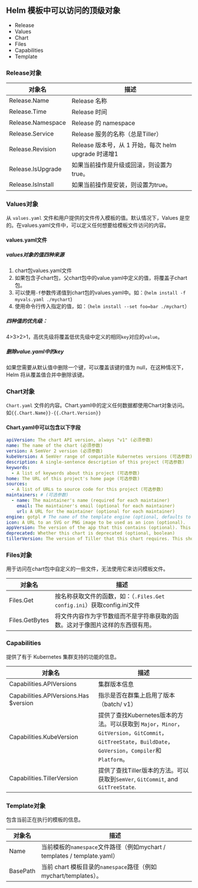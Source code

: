 ## Helm 模板中可以访问的顶级对象

- Release
- Values
- Chart
- Files
- Capabilities
- Template

### Release对象

| 对象名            | 描述                                                 |
| ----------------- | ---------------------------------------------------- |
| Release.Name      | Release 名称                                         |
| Release.Time      | Release 时间                                         |
| Release.Namespace | Release 的 namespace                                 |
| Release.Service   | Release 服务的名称（总是Tiller）                     |
| Release.Revision  | Release 版本号，从 1 开始，每次 helm upgrade 时递增1 |
| Release.IsUpgrade | 如果当前操作是升级或回滚，则设置为true。             |
| Release.IsInstall | 如果当前操作是安装，则设置为true。                   |

### Values对象

从 `values.yaml` 文件和用户提供的文件传入模板的值。默认情况下，Values 是空的。在values.yaml文件中，可以定义任何想要给模板文件访问的内容。

#### values.yaml文件

##### values对象的值四种来源

1. chart包values.yaml文件
2. 如果包含子chart包，父chart包中的value.yaml中定义的值，将覆盖子chart包。
3. 可以使用`-f`参数传递值到chart包的values.yaml中。如：(`helm install -f myvals.yaml ./mychart`)
4. 使用命令行传入指定的值，如：（`helm install --set foo=bar ./mychart`）

##### 四种值的优先级：

4>3>2>1，高优先级将覆盖低优先级中定义的相同`key`对应的`value`。

##### 删除value.yaml中的key

如果您需要从默认值中删除一个键，可以覆盖该键的值为 null，在这种情况下，Helm 将从覆盖值合并中删除该键。

### Chart对象

`Chart.yaml` 文件的内容。Chart.yaml中的定义任何数据都使用Chart对象访问。如`{{.Chart.Name}}-{{.Chart.Version}}`

#### Chart.yaml中可以包含以下字段

```yaml
apiVersion: The chart API version, always "v1" (必须参数)
name: The name of the chart (必须参数)
version: A SemVer 2 version (必须参数)
kubeVersion: A SemVer range of compatible Kubernetes versions (可选参数)
description: A single-sentence description of this project (可选参数)
keywords:
  - A list of keywords about this project (可选参数)
home: The URL of this project's home page (可选参数)
sources:
  - A list of URLs to source code for this project (可选参数)
maintainers: # (可选参数)
  - name: The maintainer's name (required for each maintainer)
    email: The maintainer's email (optional for each maintainer)
    url: A URL for the maintainer (optional for each maintainer)
engine: gotpl # The name of the template engine (optional, defaults to gotpl)
icon: A URL to an SVG or PNG image to be used as an icon (optional).
appVersion: The version of the app that this contains (optional). This needn't be SemVer.
deprecated: Whether this chart is deprecated (optional, boolean)
tillerVersion: The version of Tiller that this chart requires. This should be expressed as a SemVer range: ">2.0.0" (optional)
```

### Files对象

用于访问在chart包中自定义的一些文件，无法使用它来访问模板文件。

| 对象名         | 描述                                                         |
| -------------- | ------------------------------------------------------------ |
| Files.Get      | 按名称获取文件的函数，如：（`.Files.Get config.ini`）获取config.ini文件 |
| Files.GetBytes | 将文件内容作为字节数组而不是字符串获取的函数。这对于像图片这样的东西很有用。 |

### Capabilities

提供了有于 Kubernetes 集群支持的功能的信息。

| 对象名                                | 描述                                                         |
| ------------------------------------- | ------------------------------------------------------------ |
| Capabilities.APIVersions              | 集群版本信息                                                 |
| Capabilities.APIVersions.Has $version | 指示是否在群集上启用了版本（batch/ v1）                      |
| Capabilities.KubeVersion              | 提供了查找Kubernetes版本的方法。可以获取到 `Major`，`Minor`，`GitVersion`，`GitCommit`，`GitTreeState`，`BuildDate`，`GoVersion`，`Compiler`和`Platform`。 |
| Capabilities.TillerVersion            | 提供了查找Tiller版本的方法。可以获取到`SemVer`, `GitCommit`, and `GitTreeState`. |

### Template对象

包含当前正在执行的模板的信息。

| 对象名   | 描述                                                         |
| -------- | ------------------------------------------------------------ |
| Name     | 当前模板的`namespace`文件路径（例如mychart / templates / template.yaml） |
| BasePath | 当前 chart 模板目录的`namespace`路径（例如 mychart/templates）。 |

